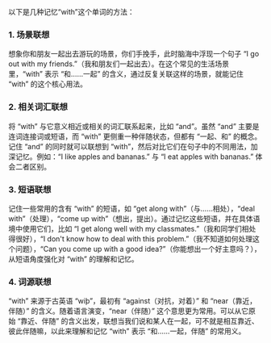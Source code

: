 以下是几种记忆“with”这个单词的方法：

### 1. 场景联想
想象你和朋友一起出去游玩的场景，你们手挽手，此时脑海中浮现一个句子 “I go out with my friends.”（我和朋友们一起出去）。在这个常见的生活场景里，“with” 表示 “和……一起” 的含义，通过反复关联这样的场景，就能记住 “with” 的这个核心用法。

### 2. 相关词汇联想
将 “with” 与它意义相近或相关的词汇联系起来，比如 “and”。虽然 “and” 主要是连词连接词或短语，而 “with” 更侧重一种伴随状态，但都有 “一起、和” 的概念。记住 “and” 的同时就可以联想到 “with”，然后对比它们在句子中的不同用法，加深记忆。例如：“I like apples and bananas.” 与 “I eat apples with bananas.” 体会二者区别。

### 3. 短语联想
记住一些常用的含有 “with” 的短语，如 “get along with”（与……相处），“deal with”（处理），“come up with”（想出，提出）。通过记忆这些短语，并在具体语境中使用它们，比如 “I get along well with my classmates.”（我和同学们相处得很好），“I don't know how to deal with this problem.”（我不知道如何处理这个问题），“Can you come up with a good idea?”（你能想出一个好主意吗？），从短语角度强化对 “with” 的理解和记忆。

### 4. 词源联想
“with” 来源于古英语 “wiþ”，最初有 “against（对抗，对着）” 和 “near（靠近，伴随）” 的含义。随着语言演变，“near（伴随）” 这个意思更为常用。可以从它原始 “靠近、伴随” 的含义出发，联想当我们说和某人在一起，可不就是相互靠近、彼此伴随嘛，以此来理解和记忆 “with” 表示 “和……一起，伴随” 的常用义。 